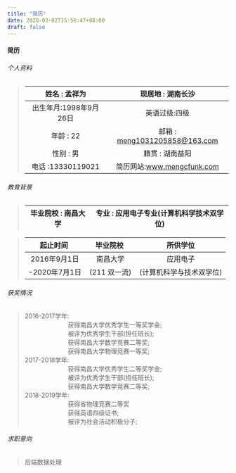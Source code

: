 ```yaml
---
title: "简历"
date: 2020-03-02T15:56:47+08:00
draft: false
---
```


#### 简历

###### 个人资料
>|姓名 : 孟祥为|现居地 : 湖南长沙|
>|:------------------------:|:-----------------------:|
>|出生年月:1998年9月26日|英语过级:四级|
>|年龄 : 22|邮箱 : meng1031205858@163.com|
>|性别 : 男|籍贯   : 湖南益阳|
>|电话 :13330119021|简历网站:<a href="www.mengcfunk.com">www.mengcfunk.com</a>|


###### 教育背景
>|毕业院校 : 南昌大学|专业 : 应用电子专业(计算机科学技术双学位)|
>|:--------------:|:---------------------------------:|

>|&emsp;起止时间 &emsp;|&emsp;毕业院校 &emsp;|&emsp;所供学位&emsp;|
>|:----------:|:------------------:|:-----------:|
>|2016年9月1日|南昌大学|应用电子|
>|-2020年7月1日|(211 双一流)|(计算机科学与技术双学位)|

###### 获奖情况
>2016-2017学年:  
>&emsp;&emsp;&emsp;&emsp;&emsp;&emsp;&emsp;获得南昌大学优秀学生一等奖学金;  
>&emsp;&emsp;&emsp;&emsp;&emsp;&emsp;&emsp;被评为优秀学生干部(担任班长);  
>&emsp;&emsp;&emsp;&emsp;&emsp;&emsp;&emsp;获得南昌大学数学竞赛二等奖;  
>&emsp;&emsp;&emsp;&emsp;&emsp;&emsp;&emsp;获得南昌大学物理竞赛一等奖;  
>2017-2018学年:  
>&emsp;&emsp;&emsp;&emsp;&emsp;&emsp;&emsp;获得南昌大学优秀学生二等奖学金;  
>&emsp;&emsp;&emsp;&emsp;&emsp;&emsp;&emsp;被评为优秀学生干部(担任班长);  
>&emsp;&emsp;&emsp;&emsp;&emsp;&emsp;&emsp;获得南昌大学数学竞赛二等奖;  
>2018-2019学年:  
>&emsp;&emsp;&emsp;&emsp;&emsp;&emsp;&emsp;获得省物理竞赛二等奖  
>&emsp;&emsp;&emsp;&emsp;&emsp;&emsp;&emsp;获得英语四级证书;  
>&emsp;&emsp;&emsp;&emsp;&emsp;&emsp;&emsp;被评为社会活动积极分子;  

###### 求职意向
>后端数据处理